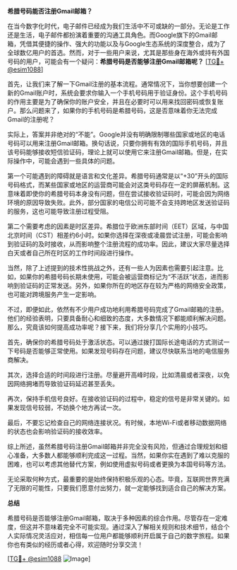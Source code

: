 **希腊号码能否注册Gmail邮箱？**

在当今数字化时代，电子邮件已经成为我们生活中不可或缺的一部分。无论是工作还是生活，电子邮件都扮演着重要的沟通工具角色。而Google旗下的Gmail邮箱，凭借其便捷的操作、强大的功能以及与Google生态系统的深度整合，成为了全球数亿用户的首选。然而，对于一些用户来说，尤其是那些身在海外或持有外国号码的用户，可能会有一个疑问：**希腊号码是否能够注册Gmail邮箱呢？** [[TG💪+ @esim1088](https://t.me/s/esim1088)]

首先，让我们来了解一下Gmail注册的基本流程。通常情况下，当你想要创建一个新的Gmail账户时，系统会要求你输入一个手机号码用于验证身份。这个手机号码的作用主要是为了确保你的账户安全，并且在必要时可以用来找回密码或恢复账户。那么问题来了，如果你的手机号码是希腊号码，这是否意味着你无法完成Gmail的注册呢？

实际上，答案并非绝对的“不能”。Google并没有明确限制哪些国家或地区的电话号码可以用来注册Gmail邮箱。换句话说，只要你拥有有效的国际手机号码，并且该号码能够接收短信验证码，理论上就可以使用它来注册Gmail邮箱。但是，在实际操作中，可能会遇到一些具体的问题。

第一个可能遇到的障碍就是语言和文化差异。希腊号码通常是以“+30”开头的国际号码格式，而某些国家或地区的运营商可能会对这类号码存在一定的屏蔽机制。这意味着即使你的希腊号码本身没有问题，但在尝试接收验证码时，可能会因为网络环境的原因导致失败。此外，部分国家的电信公司可能不会支持跨地区发送验证码的服务，这也可能导致注册过程受阻。

第二个需要考虑的因素是时区差异。希腊位于欧洲东部时间（EET）区域，与中国北京时间（CST）相差约6小时。如果你选择在深夜或凌晨尝试注册，可能会影响到验证码的及时接收，从而影响整个注册流程的成功率。因此，建议大家尽量选择白天或者自己所在时区的工作时间段进行操作。

当然，除了上述提到的技术性挑战之外，还有一些人为因素也需要引起注意。比如，如果你的希腊号码长期未使用，可能会被运营商标记为“不活跃”状态，进而影响到验证码的正常发送。另外，如果你所在的地区存在较为严格的网络安全政策，也可能对跨境服务产生一定影响。

不过，即便如此，依然有不少用户成功地利用希腊号码完成了Gmail邮箱的注册。他们的经验表明，只要具备耐心和细致的态度，大多数情况下都能顺利解决问题。那么，究竟该如何提高成功率呢？接下来，我们将分享几个实用的小技巧。

首先，确保你的希腊号码处于激活状态。可以通过拨打国际长途电话的方式测试一下号码是否能够正常使用。如果发现号码存在问题，建议尽快联系当地的电信服务商解决。

其次，选择合适的时间段进行注册。尽量避开高峰时段，比如清晨或者深夜，以免因网络拥堵而导致验证码延迟甚至丢失。

再次，保持手机信号良好。在接收验证码的过程中，稳定的信号是非常关键的。如果发现信号较弱，不妨换个地方再试一次。

最后，不要忘记检查自己的网络连接状况。有时候，本地Wi-Fi或者移动数据网络的状态也会影响验证码的接收效率。

综上所述，虽然希腊号码注册Gmail邮箱并非完全没有风险，但通过合理规划和细心准备，大多数人都能够顺利完成这一过程。当然，如果你实在遇到了难以克服的困难，也可以考虑其他替代方案，例如使用虚拟号码或者更换为本国号码等方法。

无论采取何种方式，最重要的是始终保持积极乐观的心态。毕竟，互联网世界充满了无限的可能性，只要我们愿意付出努力，就一定能够找到适合自己的解决方案。

**总结**

希腊号码是否能够注册Gmail邮箱，取决于多种因素的综合作用。尽管存在一定难度，但这并不意味着完全不可能实现。通过深入了解相关规则和技术细节，结合个人实际情况灵活应对，相信每一位用户都能够顺利开启属于自己的数字旅程。如果你也有类似的经历或者心得，欢迎随时分享交流！

[[TG💪+ @esim1088](https://t.me/s/esim1088) ![Image](https://i.postimg.cc/4NQfJmqS/Snipaste-2025-05-13-00-14-12.png)]